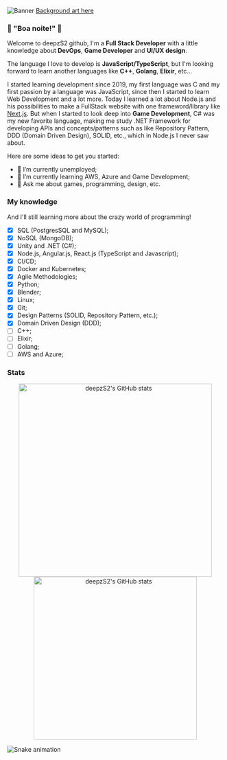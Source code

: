 ![Banner](./banner.gif)
[Background art here](https://tenor.com/view/dark-souls-bonfire-rest-warm-gif-16368928)

### 👋 "Boa noite!" 👋

Welcome to deepzS2 github,
I'm a **Full Stack Developer** with a little knowledge about **DevOps**, **Game Developer** and **UI/UX design**.

The language I love to develop is **JavaScript/TypeScript**, but I'm looking forward to learn another languages like **C++**, **Golang**, **Elixir**, etc...

I started learning development since 2019, my first language was C and my first passion by a language was JavaScript, since then I started to learn Web Development and a lot more. Today I learned a lot about Node.js and his possibilities to make a FullStack website with one frameword/library like [Next.js](https://nextjs.org). But when I started to look deep into **Game Development**, C# was my new favorite language, making me study .NET Framework for developing APIs and concepts/patterns such as like Repository Pattern, DDD (Domain Driven Design), SOLID, etc., which in Node.js I never saw about.

Here are some ideas to get you started:

- 🔭 I’m currently unemployed;
- 🌱 I’m currently learning AWS, Azure and Game Development;
- 💬 Ask me about games, programming, design, etc.

### My knowledge
And I'll still learning more about the crazy world of programming!

- [x] SQL (PostgresSQL and MySQL);
- [x] NoSQL (MongoDB); 
- [x] Unity and .NET (C#);
- [x] Node.js, Angular.js, React.js (TypeScript and Javascript);
- [x] CI/CD;
- [x] Docker and Kubernetes;
- [x] Agile Methodologies;
- [x] Python;
- [x] Blender;
- [x] Linux;
- [x] Git;
- [x] Design Patterns (SOLID, Repository Pattern, etc.);
- [x] Domain Driven Design (DDD);
- [ ] C++;
- [ ] Elixir;
- [ ] Golang;
- [ ] AWS and Azure;

### Stats
<div align="center">
  <img width="450em" alt="deepzS2's GitHub stats" src="https://github-readme-stats.vercel.app/api?username=deepzS2&show_icons=true&theme=dark" />
  <img width="380em" alt="deepzS2's GitHub stats" src="https://github-readme-stats.vercel.app/api/top-langs/?username=deepzS2&layout=compact&show_icons=true&theme=dark" />
</div>

![Snake animation](https://github.com/deepzS2/deepzS2/blob/output/github-contribution-grid-snake.svg)
